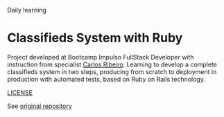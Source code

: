 Daily learning

# Classifieds System with Ruby

Project developed at Bootcamp Impulso FullStack Developer with instruction from specialist [Carlos Ribeiro](https://github.com/duduribeiro "Carlos Ribeiro").
Learning to develop a complete classifieds system in two steps, producing from scratch to deployment in production with automated tests, based on Ruby on Rails technology.

[LICENSE](./LICENSE)

See [original repository](https://github.com/duduribeiro/dio_curso)
